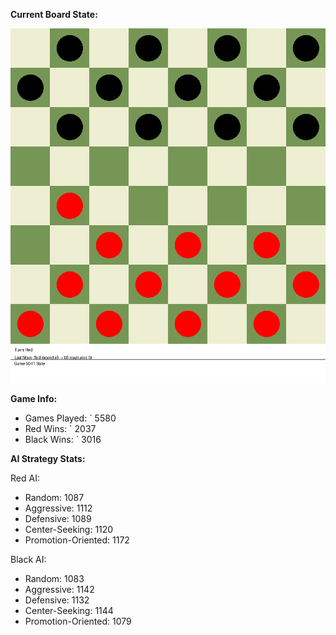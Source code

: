 
**Current Board State:**  
<!-- START_GIF -->
![Checkers Game](./checkers_game.gif)
<!-- END_GIF -->

**Game Info:**  
- Games Played: `<!-- GAMES_PLAYED --> 5580
- Red Wins: `<!-- RED_WINS --> 2037
- Black Wins: `<!-- BLACK_WINS --> 3016

<!-- AI_STATS -->
**AI Strategy Stats:**

Red AI:
- Random: 1087
- Aggressive: 1112
- Defensive: 1089
- Center-Seeking: 1120
- Promotion-Oriented: 1172

Black AI:
- Random: 1083
- Aggressive: 1142
- Defensive: 1132
- Center-Seeking: 1144
- Promotion-Oriented: 1079
